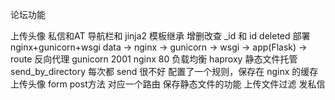 论坛功能

上传头像
私信和AT
导航栏和 jinja2 模板继承
增删改查
_id 和 id
deleted
部署
nginx+gunicorn+wsgi
data -> nginx -> gunicorn -> wsgi -> app(Flask) -> route
反向代理 gunicorn 2001 nginx 80
负载均衡 haproxy
静态文件托管 send_by_directory 每次都 send 很不好 配置了一个规则，保存在 nginx 的缓存
上传头像
form
post方法 对应一个路由 保存静态文件的功能
上传文件过滤
发私信

